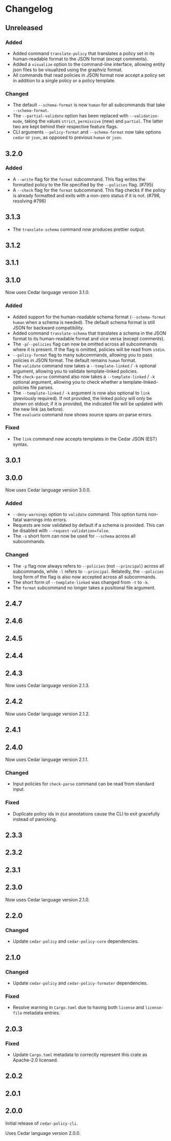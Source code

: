 # Changelog

## Unreleased

### Added

- Added command `translate-policy` that translates a policy set in its human-readable format to the JSON format (except comments).
- Added a `visualize` option to the command-line interface, allowing entity json
files to be visualized using the graphviz format.
- All commands that read policies in JSON format now accept a policy set in addition to a single policy or a policy template.

### Changed

- The default `--schema-format` is now `human` for all subcommands that take
  `--schema-format`.
- The `--partial-validate` option has been replaced with `--validation-mode`,
  taking the values `strict`, `permissive` (new) and `partial`.
  The latter two are kept behind their respective feature flags.
- CLI arguments `--policy-format` and `--schema-format` now take options
  `cedar` or `json`, as opposed to previous `human` or `json`.


## 3.2.0

### Added

- A `--write` flag for the `format` subcommand. This flag writes the formatted
  policy to the file specified by the `--policies` flag. (#795)
- A `--check` flag for the `format` subcommand. This flag checks if the policy
  is already formatted and exits with a non-zero status if it is not. (#798, resolving #796)

## 3.1.3

- The `translate-schema` command now produces prettier output.

## 3.1.2

## 3.1.1

## 3.1.0

Now uses Cedar language version 3.1.0.

### Added

- Added support for the human-readable schema format (`--schema-format human`
  when a schema is needed). The default schema format is still JSON for backward
  compatibility.
- Added command `translate-schema` that translates a schema in the JSON format
  to its human-readable format and vice versa (except comments).
- The `-p`/`--policies` flag can now be omitted across all subcommands where it
  is present. If the flag is omitted, policies will be read from `stdin`.
- `--policy-format` flag to many subcommands, allowing you to pass policies in
  JSON format. The default remains `human` format.
- The `validate` command now takes a `--template-linked` / `-k` optional argument,
  allowing you to validate template-linked policies.
- The `check-parse` command also now takes a `--template-linked` / `-k` optional
  argument, allowing you to check whether a template-linked-policies file parses.
- The `--template-linked` / `-k` argument is now also optional to `link`
  (previously required). If not provided, the linked policy will only be shown on
  stdout; if it is provided, the indicated file will be updated with the new link
  (as before).
- The `evaluate` command now shows source spans on parse errors.

### Fixed

- The `link` command now accepts templates in the Cedar JSON (EST) syntax.

## 3.0.1

## 3.0.0

Now uses Cedar language version 3.0.0.

### Added

- `--deny-warnings` option to `validate` command. This option turns non-fatal
  warnings into errors.
- Requests are now validated by default if a schema is provided. This can be
  disabled with `--request-validation=false`.
- The `-s` short form can now be used for `--schema` across all subcommands.

### Changed

- The `-p` flag now always refers to `--policies` (not `--principal`) across all
  subcommands, while `-l` refers to `--principal`. Relatedly, the `--policies`
  long form of the flag is also now accepted across all subcommands.
- The short form of `--template-linked` was changed from `-t` to `-k`.
- The `format` subcommand no longer takes a positional file argument.

## 2.4.7

## 2.4.6

## 2.4.5

## 2.4.4

## 2.4.3

Now uses Cedar language version 2.1.3.

## 2.4.2

Now uses Cedar language version 2.1.2.

## 2.4.1

## 2.4.0

Now uses Cedar language version 2.1.1.

### Changed

- Input policies for `check-parse` command can be read from standard input.

### Fixed

- Duplicate policy ids in `@id` annotations cause the CLI to exit gracefully
  instead of panicking.

## 2.3.3

## 2.3.2

## 2.3.1

## 2.3.0

Now uses Cedar language version 2.1.0.

## 2.2.0

### Changed

- Update `cedar-policy` and `cedar-policy-core` dependencies.

## 2.1.0

### Changed

- Update `cedar-policy` and `cedar-policy-formater` dependencies.

### Fixed

- Resolve warning in `Cargo.toml` due to having both `license` and `license-file` metadata entries.

## 2.0.3

### Fixed

- Update `Cargo.toml` metadata to correctly represent this crate as Apache-2.0 licensed.

## 2.0.2

## 2.0.1

## 2.0.0

Initial release of `cedar-policy-cli`.

Uses Cedar language version 2.0.0.
